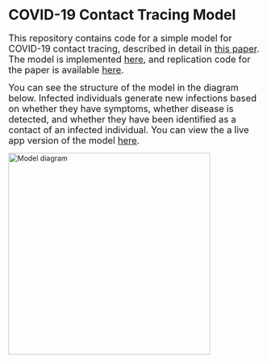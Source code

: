 # COVID-19 Contact Tracing Model

 <font size="4"> This repository contains code for a simple model for COVID-19 contact tracing, described in detail in [this paper](https://github.com/abilinski/spark_control/blob/master/Paper/Contact%20tracing%20research%20letter_19_may_2020.pdf).  The model is implemented [here](https://github.com/abilinski/spark_control/blob/master/App/contact_tracing_v5.R), and replication code for the paper is available [here](https://github.com/abilinski/spark_control/blob/master/Paper/replication_file.R).
 
 You can see the structure of the model in the diagram below.  Infected individuals generate new infections based on whether they have symptoms, whether disease is detected, and whether they have been identified as a contact of an infected individual. You can view the a live app version of the model [here](https://alyssab.shinyapps.io/spark_control/).
  </font>
  
  <img src="https://github.com/abilinski/spark_control/blob/master/App/content/model_diagram.png" alt="Model diagram" style="width:400px;" class="center"/>
